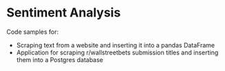 # Sentiment Analysis

Code samples for:
- Scraping text from a website and inserting it into a pandas DataFrame
- Application for scraping r/wallstreetbets submission titles and inserting them into a Postgres database